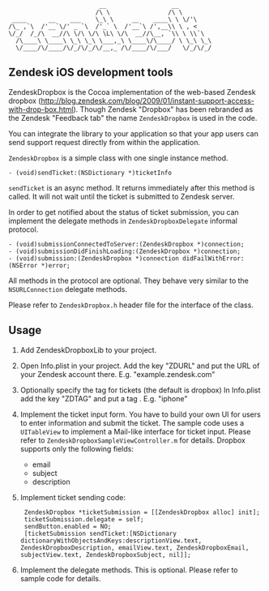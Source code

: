	                         __                  __         
	                        /\ \                /\ \        
	 ____      __    ___    \_\ \     __    ____\ \ \/'\    
	/\_ ,`\  /'__`\/' _ `\  /'_` \  /'__`\ /',__\\ \ , <    
	\/_/  /_/\  __//\ \/\ \/\ \L\ \/\  __//\__, `\\ \ \\`\  
	  /\____\ \____\ \_\ \_\ \___,_\ \____\/\____/ \ \_\ \_\
	  \/____/\/____/\/_/\/_/\/__,_ /\/____/\/___/   \/_/\/_/
                                                        

Zendesk iOS development tools
-----------------------------

ZendeskDropbox is the Cocoa implementation of the web-based Zendesk dropbox (http://blog.zendesk.com/blog/2009/01/instant-support-access-with-drop-box.html).
Though Zendesk "Dropbox" has been rebranded as the Zendesk "Feedback tab" the name `ZendeskDropbox` is used in the code.

You can integrate the library to your application so that your app users can send support request directly from within the application.

`ZendeskDropbox` is a simple class with one single instance method.

	- (void)sendTicket:(NSDictionary *)ticketInfo

`sendTicket` is an async method. It returns immediately after this method is called. It will not wait until the ticket is submitted to Zendesk server.

In order to get notified about the status of ticket submission, you can implement the delegate methods in `ZendeskDropboxDelegate` informal protocol.

	- (void)submissionConnectedToServer:(ZendeskDropbox *)connection;
	- (void)submissionDidFinishLoading:(ZendeskDropbox *)connection;
	- (void)submission:(ZendeskDropbox *)connection didFailWithError:(NSError *)error;

All methods in the protocol are optional. They behave very similar to the `NSURLConnection` delegate methods.

Please refer to `ZendeskDropbox.h` header file for the interface of the class.


Usage
-----

1. Add ZendeskDropboxLib to your project.

2. Open Info.plist in your project. Add the key "ZDURL" and put the URL of your Zendesk account there. E.g. "example.zendesk.com"

3. Optionally specify the tag for tickets (the default is dropbox) In Info.plist add the key "ZDTAG" and put a tag . E.g. "iphone"

4. Implement the ticket input form. You have to build your own UI for users to enter information and submit the ticket.
The sample code uses a `UITableView` to implement a Mail-like interface for ticket input. Please refer to `ZendeskDropboxSampleViewController.m` for details.
Dropbox supports only the following fields:

	* email
	* subject
	* description

5. Implement ticket sending code:

		ZendeskDropbox *ticketSubmission = [[ZendeskDropbox alloc] init];
		ticketSubmission.delegate = self;
		sendButton.enabled = NO;
		[ticketSubmission sendTicket:[NSDictionary dictionaryWithObjectsAndKeys:descriptionView.text, ZendeskDropboxDescription, emailView.text, ZendeskDropboxEmail, subjectView.text, ZendeskDropboxSubject, nil]];

6. Implement the delegate methods.  This is optional. Please refer to sample code for details.
